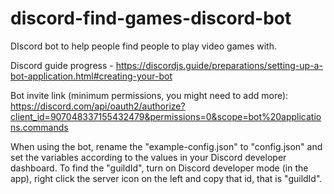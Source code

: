# discord-find-games-discord-bot
DIscord bot to help people find people to play video games with.

Discord guide progress - https://discordjs.guide/preparations/setting-up-a-bot-application.html#creating-your-bot


Bot invite link (minimum permissions, you might need to add more):
https://discord.com/api/oauth2/authorize?client_id=907048337155432479&permissions=0&scope=bot%20applications.commands

When using the bot, rename the "example-config.json" to "config.json" and set the variables according to the values in your Discord developer dashboard.
To find the "guildId", turn on Discord developer mode (in the app), right click the server icon on the left and copy that id, that is "guildId".